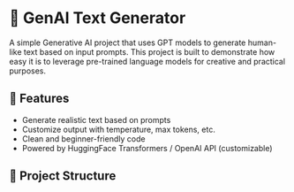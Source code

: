 # 🧠 GenAI Text Generator

A simple Generative AI project that uses GPT models to generate human-like text based on input prompts. This project is built to demonstrate how easy it is to leverage pre-trained language models for creative and practical purposes.

## 🚀 Features

- Generate realistic text based on prompts
- Customize output with temperature, max tokens, etc.
- Clean and beginner-friendly code
- Powered by HuggingFace Transformers / OpenAI API (customizable)

## 📁 Project Structure

